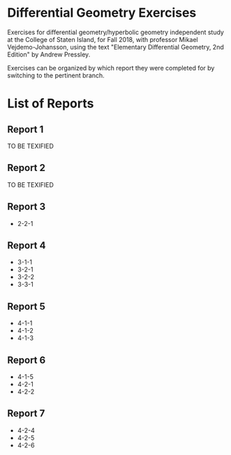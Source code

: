 # Differential Geometry Exercises

Exercises for differential geometry/hyperbolic geometry independent study at the College of Staten Island, for Fall 2018, with professor Mikael Vejdemo-Johansson, using the text "Elementary Differential Geometry, 2nd Edition" by Andrew Pressley.   

Exercises can be organized by which report they were completed for by switching to the pertinent branch.

# List of Reports

## Report 1
TO BE TEXIFIED

## Report 2
TO BE TEXIFIED

## Report 3
- 2-2-1

## Report 4
- 3-1-1
- 3-2-1
- 3-2-2
- 3-3-1

## Report 5
- 4-1-1
- 4-1-2
- 4-1-3

## Report 6
- 4-1-5
- 4-2-1
- 4-2-2

## Report 7
- 4-2-4
- 4-2-5
- 4-2-6
